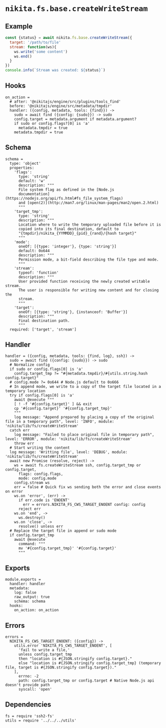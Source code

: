 
# `nikita.fs.base.createWriteStream`

## Example

```js
const {status} = await nikita.fs.base.createWriteStream({
  target: '/path/to/file'
  stream: function(ws){
    ws.write('some content')
    ws.end()
  }
})
console.info(`Stream was created: ${status}`)
```

## Hooks

    on_action =
      # after: '@nikitajs/engine/src/plugins/tools_find'
      before: '@nikitajs/engine/src/metadata/tmpdir'
      handler: ({config, metadata, tools: {find}}) ->
        sudo = await find ({config: {sudo}}) -> sudo
        config.target = metadata.argument if metadata.argument?
        if sudo or config.flags?[0] is 'a'
          metadata.tmpdir = true
        metadata.tmpdir = true

## Schema

    schema =
      type: 'object'
      properties:
        'flags':
          type: 'string'
          default: 'w'
          description: """
          File system flag as defined in the [Node.js
          documentation](https://nodejs.org/api/fs.html#fs_file_system_flags)
          and [open(2)](http://man7.org/linux/man-pages/man2/open.2.html)
          """
        'target_tmp':
          type: 'string'
          description: """
          Location where to write the temporary uploaded file before it is
          copied into its final destination, default to
          "{tmpdir}/nikita_{YYMMDD}_{pid}_{rand}/{hash target}"
          """
        'mode':
          oneOf: [{type: 'integer'}, {type: 'string'}]
          default: 0o644
          description: """
          Permission mode, a bit-field describing the file type and mode.
          """
        'stream':
          typeof: 'function'
          description: """
          User provided function receiving the newly created writable stream.
          The user is responsible for writing new content and for closing the
          stream.
          """
        'target':
          oneOf: [{type: 'string'}, {instanceof: 'Buffer'}]
          description: """
          Final destination path.
          """
      required: ['target', 'stream']

## Handler

    handler = ({config, metadata, tools: {find, log}, ssh}) ->
      sudo = await find ({config: {sudo}}) -> sudo
      # Normalize config
      if sudo or config.flags[0] is 'a'
        config.target_tmp ?= "#{metadata.tmpdir}/#{utils.string.hash config.target}"
      # config.mode ?= 0o644 # Node.js default to 0o666
      # In append mode, we write to a copy of the target file located in a temporary location
      try if config.flags[0] is 'a'
        await @execute """
        [ ! -f '#{config.target}' ] && exit
        cp '#{config.target}' '#{config.target_tmp}'
        """
        log message: "Append prepared by placing a copy of the original file in a temporary path", level: 'INFO', module: 'nikita/lib/fs/createWriteStream'
      catch err
        log message: "Failed to place original file in temporary path", level: 'ERROR', module: 'nikita/lib/fs/createWriteStream'
        throw err
      # Start writing the content
      log message: 'Writting file', level: 'DEBUG', module: 'nikita/lib/fs/createWriteStream'
      await new Promise (resolve, reject) ->
        ws = await fs.createWriteStream ssh, config.target_tmp or config.target,
          flags: config.flags,
          mode: config.mode
        config.stream ws
        err = false # Quick fix ws sending both the error and close events on error
        ws.on 'error', (err) ->
          if err.code is 'ENOENT'
            err = errors.NIKITA_FS_CWS_TARGET_ENOENT config: config
          reject err
        ws.on 'end', ->
          ws.destroy()
        ws.on 'close', ->
          resolve() unless err
      # Replace the target file in append or sudo mode
      if config.target_tmp
        await @execute
          command: """
          mv '#{config.target_tmp}' '#{config.target}'
          """

## Exports

    module.exports =
      handler: handler
      metadata:
        log: false
        raw_output: true
        schema: schema
      hooks:
        on_action: on_action

## Errors

    errors =
      NIKITA_FS_CWS_TARGET_ENOENT: ({config}) ->
        utils.error 'NIKITA_FS_CWS_TARGET_ENOENT', [
          'fail to write a file,'
          unless config.target_tmp
          then "location is #{JSON.stringify config.target}."
          else "location is #{JSON.stringify config.target_tmp} (temporary file, target is #{JSON.stringify config.target})."
        ],
          errno: -2
          path: config.target_tmp or config.target # Native Node.js api doesn't provide path
          syscall: 'open'

## Dependencies

    fs = require 'ssh2-fs'
    utils = require '../../../utils'

